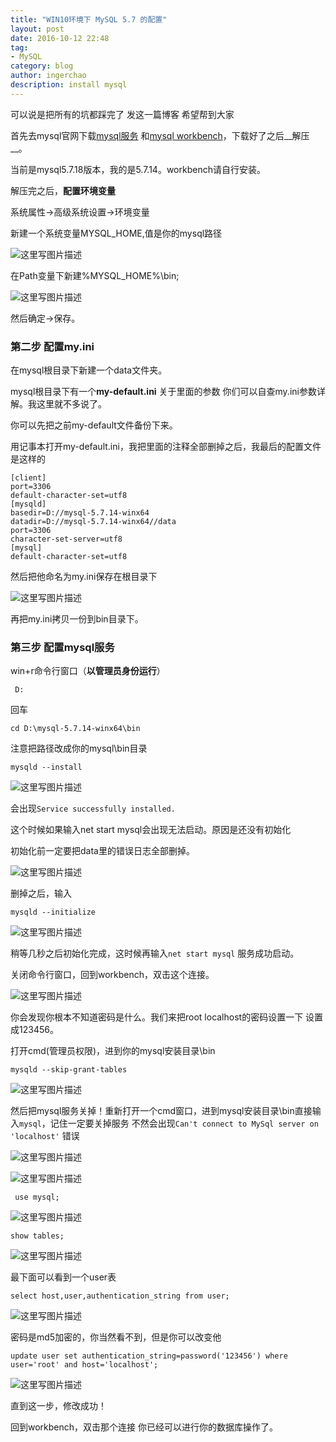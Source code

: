 ```yaml
---
title: "WIN10环境下 MySQL 5.7 的配置"
layout: post
date: 2016-10-12 22:48
tag:
- MySQL
category: blog
author: ingerchao
description: install mysql
---
```


可以说是把所有的坑都踩完了 发这一篇博客 希望帮到大家

首先去mysql官网下载[mysql服务](https://dev.mysql.com/downloads/windows/installer/) 和[mysql workbench](https://dev.mysql.com/downloads/workbench/)，下载好了之后__解压__。

当前是mysql5.7.18版本，我的是5.7.14。workbench请自行安装。

解压完之后，__配置环境变量__

系统属性->高级系统设置->环境变量

新建一个系统变量MYSQL_HOME,值是你的mysql路径

![这里写图片描述](http://img.blog.csdn.net/20170603221700712?watermark/2/text/aHR0cDovL2Jsb2cuY3Nkbi5uZXQvSm9raTIzMw==/font/5a6L5L2T/fontsize/400/fill/I0JBQkFCMA==/dissolve/70/gravity/SouthEast)

在Path变量下新建%MYSQL_HOME%\bin;

![这里写图片描述](http://img.blog.csdn.net/20170603221900538?watermark/2/text/aHR0cDovL2Jsb2cuY3Nkbi5uZXQvSm9raTIzMw==/font/5a6L5L2T/fontsize/400/fill/I0JBQkFCMA==/dissolve/70/gravity/SouthEast)

然后确定->保存。

### 第二步 配置my.ini

在mysql根目录下新建一个data文件夹。

mysql根目录下有一个**my-default.ini** 关于里面的参数 你们可以自查my.ini参数详解。我这里就不多说了。

你可以先把之前my-default文件备份下来。

用记事本打开my-default.ini，我把里面的注释全部删掉之后，我最后的配置文件是这样的

	[client]
	port=3306
	default-character-set=utf8
	[mysqld]
	basedir=D://mysql-5.7.14-winx64
	datadir=D://mysql-5.7.14-winx64//data
	port=3306
	character-set-server=utf8
	[mysql]
	default-character-set=utf8

然后把他命名为my.ini保存在根目录下

![这里写图片描述](http://img.blog.csdn.net/20170603222949232?watermark/2/text/aHR0cDovL2Jsb2cuY3Nkbi5uZXQvSm9raTIzMw==/font/5a6L5L2T/fontsize/400/fill/I0JBQkFCMA==/dissolve/70/gravity/SouthEast)

再把my.ini拷贝一份到bin目录下。

### 第三步 配置mysql服务

win+r命令行窗口（**以管理员身份运行**）
	
	 D:

回车
	
	cd D:\mysql-5.7.14-winx64\bin

注意把路径改成你的mysql\bin目录

	mysqld --install

![这里写图片描述](http://img.blog.csdn.net/20170604175420760?watermark/2/text/aHR0cDovL2Jsb2cuY3Nkbi5uZXQvSm9raTIzMw==/font/5a6L5L2T/fontsize/400/fill/I0JBQkFCMA==/dissolve/70/gravity/SouthEast)

会出现`Service successfully installed.`

这个时候如果输入net start mysql会出现无法启动。原因是还没有初始化

初始化前一定要把data里的错误日志全部删掉。

![这里写图片描述](http://img.blog.csdn.net/20170604175603787?watermark/2/text/aHR0cDovL2Jsb2cuY3Nkbi5uZXQvSm9raTIzMw==/font/5a6L5L2T/fontsize/400/fill/I0JBQkFCMA==/dissolve/70/gravity/SouthEast)

删掉之后，输入

	mysqld --initialize

![这里写图片描述](http://img.blog.csdn.net/20170604175731339?watermark/2/text/aHR0cDovL2Jsb2cuY3Nkbi5uZXQvSm9raTIzMw==/font/5a6L5L2T/fontsize/400/fill/I0JBQkFCMA==/dissolve/70/gravity/SouthEast)

稍等几秒之后初始化完成，这时候再输入`net start mysql` 服务成功启动。

关闭命令行窗口，回到workbench，双击这个连接。

![这里写图片描述](http://img.blog.csdn.net/20170604180101246?watermark/2/text/aHR0cDovL2Jsb2cuY3Nkbi5uZXQvSm9raTIzMw==/font/5a6L5L2T/fontsize/400/fill/I0JBQkFCMA==/dissolve/70/gravity/SouthEast)

你会发现你根本不知道密码是什么。我们来把root localhost的密码设置一下 设置成123456。

打开cmd(管理员权限)，进到你的mysql安装目录\bin

	mysqld --skip-grant-tables

![这里写图片描述](http://img.blog.csdn.net/20170604180358813?watermark/2/text/aHR0cDovL2Jsb2cuY3Nkbi5uZXQvSm9raTIzMw==/font/5a6L5L2T/fontsize/400/fill/I0JBQkFCMA==/dissolve/70/gravity/SouthEast)

然后把mysql服务关掉！重新打开一个cmd窗口，进到mysql安装目录\bin直接输入`mysql`，记住一定要关掉服务 不然会出现`Can't connect to MySql server on 'localhost'` 错误

![这里写图片描述](http://img.blog.csdn.net/20170604181036440?watermark/2/text/aHR0cDovL2Jsb2cuY3Nkbi5uZXQvSm9raTIzMw==/font/5a6L5L2T/fontsize/400/fill/I0JBQkFCMA==/dissolve/70/gravity/SouthEast)

![这里写图片描述](http://img.blog.csdn.net/20170604180927212?watermark/2/text/aHR0cDovL2Jsb2cuY3Nkbi5uZXQvSm9raTIzMw==/font/5a6L5L2T/fontsize/400/fill/I0JBQkFCMA==/dissolve/70/gravity/SouthEast)

	 use mysql;

![这里写图片描述](http://img.blog.csdn.net/20170604181128643?watermark/2/text/aHR0cDovL2Jsb2cuY3Nkbi5uZXQvSm9raTIzMw==/font/5a6L5L2T/fontsize/400/fill/I0JBQkFCMA==/dissolve/70/gravity/SouthEast)

	show tables;

![这里写图片描述](http://img.blog.csdn.net/20170604181216300?watermark/2/text/aHR0cDovL2Jsb2cuY3Nkbi5uZXQvSm9raTIzMw==/font/5a6L5L2T/fontsize/400/fill/I0JBQkFCMA==/dissolve/70/gravity/SouthEast)

最下面可以看到一个user表

	select host,user,authentication_string from user;

![这里写图片描述](http://img.blog.csdn.net/20170604181308284?watermark/2/text/aHR0cDovL2Jsb2cuY3Nkbi5uZXQvSm9raTIzMw==/font/5a6L5L2T/fontsize/400/fill/I0JBQkFCMA==/dissolve/70/gravity/SouthEast)

密码是md5加密的，你当然看不到，但是你可以改变他

	update user set authentication_string=password('123456') where user='root' and host='localhost';


![这里写图片描述](http://img.blog.csdn.net/20170604181517692?watermark/2/text/aHR0cDovL2Jsb2cuY3Nkbi5uZXQvSm9raTIzMw==/font/5a6L5L2T/fontsize/400/fill/I0JBQkFCMA==/dissolve/70/gravity/SouthEast)

直到这一步，修改成功！

回到workbench，双击那个连接 你已经可以进行你的数据库操作了。